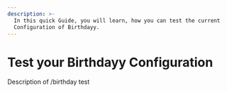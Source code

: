 ```yaml
---
description: >-
  In this quick Guide, you will learn, how you can test the current
  Configuration of Birthdayy.
---
```


# Test your Birthdayy Configuration

Description of /birthday test
